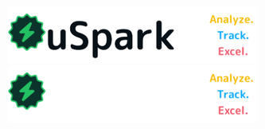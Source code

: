 <p align="center">
<img src="https://raw.githubusercontent.com/Mohammed-Khubaib/OuSpark/main/notifications/OuSparkLightMode.png#gh-light-mode-only">
<img src="https://raw.githubusercontent.com/Mohammed-Khubaib/OuSpark/main/notifications/OuSparkDarkMode.png#gh-dark-mode-only">
</p>
